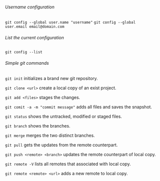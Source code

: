 ###### Username configuration

`git config --global user.name "username"`
`git config --global user.email email@domain.com`

###### List the current configuration

`git config --list`

###### Simple git commands

`git init` initializes a brand new git repository.

`git clone <url>` create a local copy of an exist project.

`git add <files>` stages the changes.

`git comit -a -m "commit message"` adds all files and saves the snapshot.

`git status` shows the untracked, modified or staged files.

`git branch` shows the branches.

`git merge` merges the two distinct branches.

`git pull` gets the updates from the remote counterpart.

`git push <remote> <branch>` updates the remote counterpart of local copy.

`git remote -V` lists all remotes that associated with local copy.

`git remote <remote> <url>` adds a new remote to local copy.







